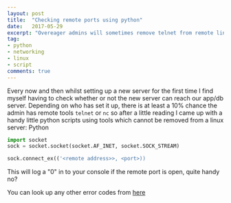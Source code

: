 ```yaml
---
layout: post
title:  "Checking remote ports using python"
date:   2017-05-29
excerpt: "Overeager admins will sometimes remove telnet from remote linux servers, this script lets you check remote ports without telnet installed"
tag:
- python
- networking
- linux
- script
comments: true
---
```

Every now and then whilst setting up a new server for the first time I find myself having to check whether or not the new server can reach our app/db server. 
Depending on who has set it up, there is at least a 10% chance the admin has remote tools ```telnet``` or ```nc``` so after a little reading I came up with a handy little python
scripts using tools which cannot be removed from a linux server: Python

```python 
import socket
sock = socket.socket(socket.AF_INET, socket.SOCK_STREAM)

sock.connect_ex(('<remote address>>, <port>))

```


This will log a "0" in to your console if the remote port is open, quite handy no?

You can look up any other error codes from [here](http://www.ioplex.com/~miallen/errcmpp.html)